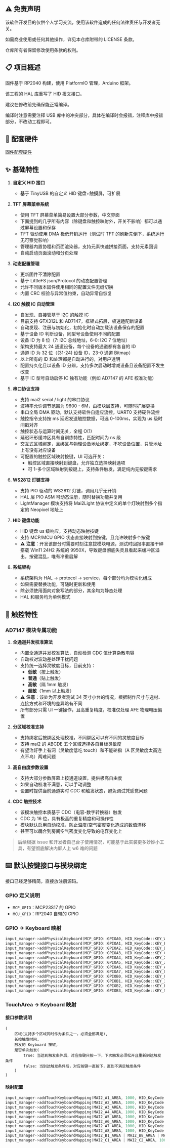 ## ⚠️ 免责声明

该软件开发目的仅供个人学习交流，使用该软件造成的任何法律责任与开发者无关。

如需商业使用或任何其他操作，详见本仓库附带的 LICENSE 条款。

仓库所有者保留修改使用条款的权利。

## 📋 项目概述

固件基于 RP2040 构建，使用 PlatformIO 管理，Arduino 框架。

该工程的 HAL 库重写了 HID 报文接口。

建议在修改前先确保能正常编译。

编译时注意需要注释 USB 库中的冲突部分，具体在编译时会报错，注释库中报错部分，不改动工程即可。

## 🔗 配套硬件

[固件配套硬件](https://oshwhub.com/washing_controol_ap101/maimaitouchpad-controlv2-0)

## ✨ 基础特性

1. **自定义 HID 接口**
   - 基于 TinyUSB 的自定义 HID 键盘+触摸屏，可扩展

2. **TFT 屏幕菜单系统**
   - 使用 TFT 屏幕菜单简易设置大部分参数，中文界面
   - 下面提到的几乎所有内容（除键盘和触控映射外，开关不影响）都可以通过屏幕设置和保存
   - TFT 驱动使用 DMA 极低开销运行（测试时 TFT 的刷新先倒下，系统运行无可察觉影响）
   - 管理器内置协程和页面渲染器，支持元素快速拼接页面，支持元素回调
   - 自动启动页面滚动和分页处理

3. **动态配置管理**
   - 更新固件不清除配置
   - 基于 LittleFS json/Protocol 的动态配置管理
   - 允许不同版本固件使用相同的配置文件无缝切换
   - 内置 CRC 校验与异常值约束，自动异常自恢复

4. **I2C 触摸 IC 自动管理**
   - 自发现、自接管基于 I2C 的触摸 IC
   - 目前支持 GTX312L 和 AD7147，框架式拓展，极速适配新设备
   - 自动发现、注册与初始化，初始化时自动加载该设备保存的配置
   - 基于设备 ID 判断设备，同型号设备使用不同的配置
   - 设备 ID 为 8 位（7: I2C 总线地址，6-0: I2C 7 位地址）
   - 架构支持最大 24 通道设备，每个设备的通道都有各自的 ID
   - 通道 ID 为 32 位（(31-24) 设备 ID，23-0 通道 Bitmap）
   - 以上所有的 ID 和处理都是自动进行的，对用户透明
   - 配置持久化且以设备 ID 分辨，支持多次启动时增减设备且设备配置不发生改变
   - 基于 IC 型号自动启停 IC 独有功能（例如 AD7147 的 AFE 校准功能）

5. **串口协议支持**
   - 支持 mai2 serial / light 的串口协议
   - 波特率允许调节范围为 9600 - 6M，由模块层支持，可随时扩展更换
   - 串口全局 DMA 驱动，默认支持软件自适应流控，UART0 支持硬件流控
   - 触控指令支持按 ms 延迟发送触控数据，可选 0-100ms，实现为 us 级时间戳对齐
   - 触控状态与运算时间无关，全程 O(1)
   - 延迟环形缓冲区具有自训练特性，匹配时间为 ns 级
   - 交互式区域绑定，且绑区与物理设备地址绑定，不吃设备位置，只管地址上有没有对应设备
   - 可配置的触控区域映射按键，UI 可选开关：
     - 触控区域直接映射到键盘，允许独立选择映射选项
     - 可 1-多个区域映射到按键上，支持条件触发，满足纯内无按键需求

6. **WS2812 灯链支持**
   - 支持 PIO 驱动的 WS2812 灯链，调用几乎无开销
   - HAL 层 PIO ASM 可动态注册，随时替换功能并复用
   - LightManager 模块支持将 Mai2Light 协议中定义的单个灯映射到多个指定的 Neopixel 地址上

7. **HID 键盘功能**
   - HID 键盘 us 级响应，支持动态映射按键
   - 支持 MCP/MCU GPIO 状态直接映射到按键，且允许映射多个按键
   - ⚠️ **注意**：开发该部分时需要时刻注意拔模块电源，测试时回报率直接干碎搭载 Win11 24H2 系统的 9950X，导致键盘彻底失灵且看起来缓冲区溢出，按键混乱，唯有冷重启解

8. **系统架构**
   - 系统架构为 HAL -> protocol -> service，每个部分均为模块化组成
   - 如果需要替换功能，可随时更新和使用
   - 除必须使用面向对象写法的部分，其余均为静态处理
   - HAL 和服务均为单例模式

## 🎯 触控特性

### AD7147 模块专属功能

1. **全通道并发校准算法**
   - 内置全通道并发校准算法，自动检测 CDC 值计算杂散电容
   - 自动校对波动差处理干扰问题
   - 支持统一选择灵敏度目标，目前支持：
     - **低敏**（按上触发）
     - **普通**（贴上触发）
     - **高敏**（隔 1mm 触发）
     - **超敏**（1mm 以上触发）
   - ⚠️ **注意**：该处为开发者测试 34 英寸小台的情况，根据制作尺寸与选材、连接方式和环境的差异略有不同
   - 所有部分只需 UI 一键操作，且高重复精度，校准仅处理 AFE 物理电压偏置

2. **分区域校准支持**
   - 支持绑定后按绑区处理校准，不同绑区可以有不同的灵敏度目标
   - 支持 mai2 的 ABCDE 五个区域选择各自目标灵敏度
   - 有望治好手上有洞（灵敏度低吃 touch）和不能轮指（A 区灵敏度太高连点不鸟）两难问题

3. **高自由度参数设置**
   - 支持大部分参数屏幕上按通道设置，提供极高自由度
   - 如果自动校准不满意，可以手动调整
   - 设置时提供当前通道实时 CDC 和触发状态，避免调试凭感觉问题

4. **CDC 触控技术**
   - 该模块触控本质基于 CDC（电容-数字转换器）触发
   - CDC 为 16 位，具有极高的重复精度和可操作性
   - 模块默认启用自动校准，防止温度/空气密度变化造成的数值漂移
   - 甚至可以耦合到房间空气密度变化导致的电容变化上

> 后续根据 issue 和开发者自己台子使用情况，可能基于此实装更多妙妙小工具，有望彻底解决内屏人上 w6 难的问题

## ⌨️ 默认按键接口与模块绑定

接口已经足够精简，直接放注册源码。

### GPIO 定义说明

- `MCP_GPIO`：MCP23S17 的 GPIO
- `MCU_GPIO`：RP2040 自带的 GPIO

### GPIO -> Keyboard 映射

```cpp
input_manager->addPhysicalKeyboard(MCP_GPIO::GPIOA0, HID_KeyCode::KEY_W);
input_manager->addPhysicalKeyboard(MCP_GPIO::GPIOA1, HID_KeyCode::KEY_E);
input_manager->addPhysicalKeyboard(MCP_GPIO::GPIOA2, HID_KeyCode::KEY_D);
input_manager->addPhysicalKeyboard(MCP_GPIO::GPIOA3, HID_KeyCode::KEY_C);
input_manager->addPhysicalKeyboard(MCP_GPIO::GPIOA4, HID_KeyCode::KEY_X);
input_manager->addPhysicalKeyboard(MCP_GPIO::GPIOA5, HID_KeyCode::KEY_Z);
input_manager->addPhysicalKeyboard(MCP_GPIO::GPIOA6, HID_KeyCode::KEY_A);
input_manager->addPhysicalKeyboard(MCP_GPIO::GPIOA7, HID_KeyCode::KEY_Q);
input_manager->addPhysicalKeyboard(MCP_GPIO::GPIOB0, HID_KeyCode::KEY_8);
input_manager->addPhysicalKeyboard(MCP_GPIO::GPIOB1, HID_KeyCode::KEY_3);
input_manager->addPhysicalKeyboard(MCP_GPIO::GPIOB2, HID_KeyCode::KEY_ENTER);
input_manager->addPhysicalKeyboard(MCP_GPIO::GPIOB3, HID_KeyCode::KEY_SPACE);
```

### TouchArea -> Keyboard 映射

#### 接口参数说明

```
(
    区域(支持多个区域同时作为条件之一，必须全部满足),
    长按触发时间,
    触发的 Keyboard 按键,
    是否单次触发(
        true: 当达到触发条件后，对应按键只按一下，下次触发必须松开且重新到达触发条件
        false: 当到达触发条件后，对应按键一直按下，直到不满足触发条件
    )
)
```

#### 映射配置

```cpp
input_manager->addTouchKeyboardMapping(MAI2_A1_AREA, 1000, HID_KeyCode::KEY_W, true);
input_manager->addTouchKeyboardMapping(MAI2_A2_AREA, 1000, HID_KeyCode::KEY_E, true);
input_manager->addTouchKeyboardMapping(MAI2_A3_AREA, 1000, HID_KeyCode::KEY_D, true);
input_manager->addTouchKeyboardMapping(MAI2_A4_AREA, 1000, HID_KeyCode::KEY_C, true);
input_manager->addTouchKeyboardMapping(MAI2_A5_AREA, 1000, HID_KeyCode::KEY_X, true);
input_manager->addTouchKeyboardMapping(MAI2_A6_AREA, 1000, HID_KeyCode::KEY_Z, true);
input_manager->addTouchKeyboardMapping(MAI2_A7_AREA, 1000, HID_KeyCode::KEY_A, true);
input_manager->addTouchKeyboardMapping(MAI2_A8_AREA, 1000, HID_KeyCode::KEY_Q, true);
input_manager->addTouchKeyboardMapping(MAI2_B1_AREA | MAI2_B8_AREA | MAI2_E1_AREA, 1000, HID_KeyCode::KEY_SPACE, true);
input_manager->addTouchKeyboardMapping(MAI2_C1_AREA | MAI2_C2_AREA, 1000, HID_KeyCode::KEY_ENTER);
```
